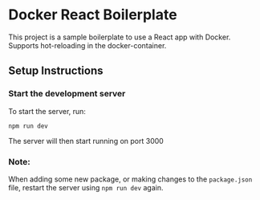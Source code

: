 # Docker React Boilerplate

This project is a sample boilerplate to use a React app with Docker. Supports hot-reloading in the docker-container.

## Setup Instructions

### Start the development server

To start the server, run:
```
npm run dev
```

The server will then start running on port 3000

### Note:

When adding some new package, or making changes to the `package.json` file, restart the server using `npm run dev` again.